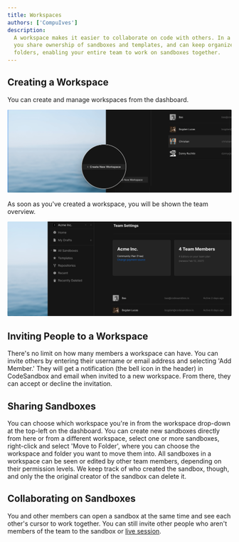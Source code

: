 ```yaml
---
title: Workspaces
authors: ['CompuIves']
description:
  A workspace makes it easier to collaborate on code with others. In a workspace
  you share ownership of sandboxes and templates, and can keep organized with
  folders, enabling your entire team to work on sandboxes together.
---
```


## Creating a Workspace

You can create and manage workspaces from the dashboard.

![Create Workspace](./images/workspace-create.png)

As soon as you've created a workspace, you will be shown the team overview.

![Workspace Overview](./images/workspace-overview.png)

## Inviting People to a Workspace

There's no limit on how many members a workspace can have. You can invite others
by entering their username or email address and selecting 'Add Member.' They
will get a notification (the bell icon in the header) in CodeSandbox and email
when invited to a new workspace. From there, they can accept or decline the
invitation.

## Sharing Sandboxes

You can choose which workspace you're in from the workspace drop-down at the
top-left on the dashboard. You can create new sandboxes directly from here or
from a different workspace, select one or more sandboxes, right-click and select
'Move to Folder', where you can choose the workspace and folder you want to move
them into. All sandboxes in a workspace can be seen or edited by other team
members, depending on their permission levels. We keep track of who created the
sandbox, though, and only the the original creator of the sandbox can delete it.

## Collaborating on Sandboxes

You and other members can open a sandbox at the same time and see each other's
cursor to work together. You can still invite other people who aren't members of
the team to the sandbox or [live session](/docs/live).
